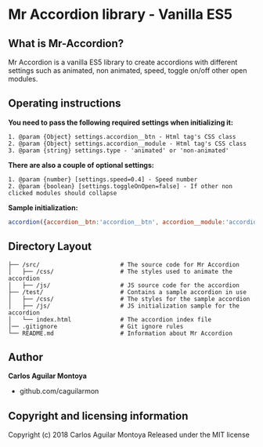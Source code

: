 Mr Accordion library - Vanilla ES5
======

What is Mr-Accordion?
------
Mr Accordion is a vanilla ES5 library to create accordions with different settings such as animated, non animated, speed, toggle on/off other open modules.

Operating instructions
------
**You need to pass the following required settings when initializing it:**
```
1. @param {Object} settings.accordion__btn - Html tag's CSS class
2. @param {Object} settings.accordion__module - Html tag's CSS class
3. @param {string} settings.type - 'animated' or 'non-animated'
```

**There are also a couple of optional settings:**
```
1. @param {number} [settings.speed=0.4] - Speed number
2. @param {boolean} [settings.toggleOnOpen=false] - If other non clicked modules should collapse
```

**Sample initialization:**
```javascript
accordion({accordion__btn:'accordion__btn', accordion__module:'accordion__module', type:'animated', speed:1, toggleOnOpen:true});
```

Directory Layout
------
```
├── /src/                       # The source code for Mr Accordion
│   ├── /css/                   # The styles used to animate the accordion
│   ├── /js/                    # JS source code for the accordion
├── /test/                      # Contains a sample accordion in use
│   ├── /css/                   # The styles for the sample accordion
│   ├── /js/                    # JS initialization sample for the accordion
│   └── index.html              # The accordion index file
│── .gitignore                  # Git ignore rules
└── README.md                   # Information about Mr Accordion
```

Author
------
**Carlos Aguilar Montoya**
 * github.com/caguilarmon

Copyright and licensing information
------
Copyright (c) 2018 Carlos Aguilar Montoya Released under the MIT license
